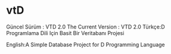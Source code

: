 vtD
===
Güncel Sürüm : VTD 2.0
The Current Version : VTD 2.0
Türkçe:D Programlama Dili Için Basit Bir Veritabanı Projesi

English:A Simple Database Project for D Programming Language
